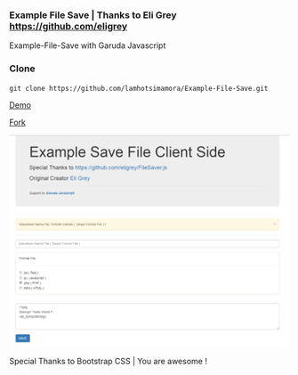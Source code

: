 ### Example File Save | Thanks to Eli Grey https://github.com/eligrey

Example-File-Save with Garuda Javascript 

### Clone
```
git clone https://github.com/lamhotsimamora/Example-File-Save.git
```

<a href="https://lamhotsimamora.github.io/Example-File-Save/">Demo</a>

<a href="https://github.com/lamhotsimamora/Example-File-Save/fork">Fork</a>

![alt text](https://raw.githubusercontent.com/lamhotsimamora/Example-File-Save/master/demo.PNG)

Special Thanks to Bootstrap CSS | You are awesome !
